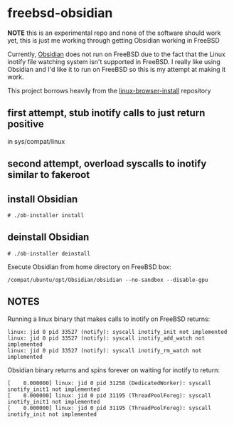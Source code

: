 # freebsd-obsidian
**NOTE** this is an experimental repo and none of the software should work yet,
this is just me working through getting Obsidian working in FreeBSD

Currently, [Obsidian](obsidian.md) does not run on FreeBSD due to the fact that
the Linux inotify file watching system isn't supported in FreeBSD.  I really
like using Obsidian and I'd like it to run on FreeBSD so this is my attempt at
making it work.

This project borrows heavily from the [linux-browser-install](https://github.com/mrclksr/linux-browser-installer.git) repository

## first attempt, stub inotify calls to just return positive

in sys/compat/linux


## second attempt, overload syscalls to inotify similar to fakeroot




## install Obsidian
```
# ./ob-installer install
```

## deinstall Obsidian
```
# ./ob-installer deinstall
```

Execute Obsidian from home directory on FreeBSD box:
```
/compat/ubuntu/opt/Obsidian/obsidian --no-sandbox --disable-gpu
```

## NOTES
Running a linux binary that makes calls to inotify on FreeBSD returns:
```text
linux: jid 0 pid 33527 (notify): syscall inotify_init not implemented
linux: jid 0 pid 33527 (notify): syscall inotify_add_watch not implemented
linux: jid 0 pid 33527 (notify): syscall inotify_rm_watch not implemented
```

Obsidian binary returns and spins forever on waiting for inotify to return:
```text
[    0.000000] linux: jid 0 pid 31258 (DedicatedWorker): syscall inotify_init1 not implemented
[    0.000000] linux: jid 0 pid 31195 (ThreadPoolForeg): syscall inotify_init1 not implemented
[    0.000000] linux: jid 0 pid 31195 (ThreadPoolForeg): syscall inotify_init not implemented
```
